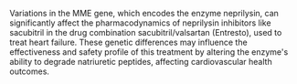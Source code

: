 Variations in the MME gene, which encodes the enzyme neprilysin, can significantly affect the pharmacodynamics of neprilysin inhibitors like sacubitril in the drug combination sacubitril/valsartan (Entresto), used to treat heart failure. These genetic differences may influence the effectiveness and safety profile of this treatment by altering the enzyme's ability to degrade natriuretic peptides, affecting cardiovascular health outcomes.